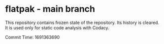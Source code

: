 # flatpak - main branch

This repository contains frozen state of the repository.
Its history is cleared. It is used only for static code
analysis with Codacy.

Commit Time: 1691363690